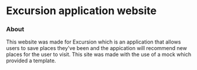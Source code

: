 # Excursion application website
### About
This website was made for Excursion which is an application that allows users to save places they've been 
and the appication will recommend new places for the user to visit. This site was made with the use of a
mock which provided a template.
